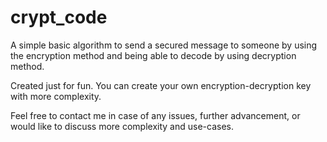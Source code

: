 # crypt_code
A simple basic algorithm to send a secured message to someone by using the encryption method and being able to decode by using decryption method. 

Created just for fun. You can create your own encryption-decryption key with more complexity.

Feel free to contact me in case of any issues, further advancement, or would like to discuss more complexity and use-cases.
